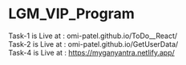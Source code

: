 # LGM_VIP_Program

Task-1 is Live at : omi-patel.github.io/ToDo__React/
<br />
Task-2 is Live at : omi-patel.github.io/GetUserData/
<br />
Task-4 is Live at : https://myganyantra.netlify.app/
